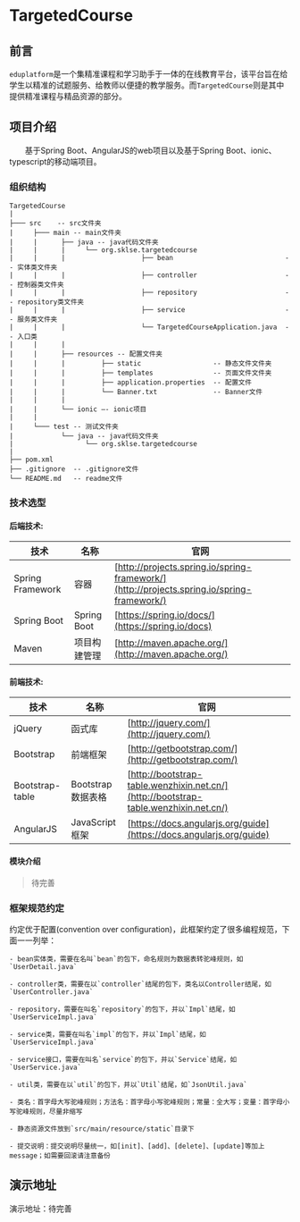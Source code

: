 # TargetedCourse
## 前言
   `eduplatform`是一个集精准课程和学习助手于一体的在线教育平台，该平台旨在给学生以精准的试题服务、给教师以便捷的教学服务。而`TargetedCourse`则是其中提供精准课程与精品资源的部分。

## 项目介绍
　　基于Spring Boot、AngularJS的web项目以及基于Spring Boot、ionic、typescript的移动端项目。

### 组织结构

``` 
TargetedCourse
|
├─── src    -- src文件夹
|     ├─── main -- main文件夹
|     |      ├── java -- java代码文件夹
|     |      |     └── org.sklse.targetedcourse
|     |      |                   ├── bean                            -- 实体类文件夹
|     |      |                   ├── controller                      -- 控制器类文件夹
|     |      |                   ├── repository                      -- repository类文件夹
|     |      |                   ├── service                         -- 服务类文件夹
|     |      |                   └── TargetedCourseApplication.java  -- 入口类
|     |      |                                    
|     |      ├── resources -- 配置文件夹
|     |      |         ├── static                  -- 静态文件文件夹
|     |      |         ├── templates               -- 页面文件文件夹
|     |      |         ├── application.properties  -- 配置文件
|     |      |         └── Banner.txt              -- Banner文件
|     |	     |
|     |	     └── ionic —- ionic项目
|     |
|     └─── test -- 测试文件夹
|            └── java -- java代码文件夹
|                  └── org.sklse.targetedcourse
|         
├── pom.xml
├── .gitignore  -- .gitignore文件
└── README.md   -- readme文件
```

### 技术选型

#### 后端技术:
技术 | 名称 | 官网
----|------|----
Spring Framework | 容器  | [http://projects.spring.io/spring-framework/](http://projects.spring.io/spring-framework/)
Spring Boot | Spring Boot  | [https://spring.io/docs/](https://spring.io/docs)
Maven | 项目构建管理  | [http://maven.apache.org/](http://maven.apache.org/)

#### 前端技术:
技术 | 名称 | 官网
----|------|----
jQuery | 函式库  | [http://jquery.com/](http://jquery.com/)
Bootstrap | 前端框架  | [http://getbootstrap.com/](http://getbootstrap.com/)
Bootstrap-table | Bootstrap数据表格  | [http://bootstrap-table.wenzhixin.net.cn/](http://bootstrap-table.wenzhixin.net.cn/)
AngularJS | JavaScript框架  | [https://docs.angularjs.org/guide](https://docs.angularjs.org/guide)

#### 模块介绍

> 待完善

### 框架规范约定

约定优于配置(convention over configuration)，此框架约定了很多编程规范，下面一一列举：

```
- bean实体类，需要在名叫`bean`的包下，命名规则为数据表转驼峰规则，如`UserDetail.java`

- controller类，需要在以`controller`结尾的包下，类名以Controller结尾，如`UserController.java`

- repository，需要在叫名`repository`的包下，并以`Impl`结尾，如`UserServiceImpl.java`

- service类，需要在叫名`impl`的包下，并以`Impl`结尾，如`UserServiceImpl.java`

- service接口，需要在叫名`service`的包下，并以`Service`结尾，如`UserService.java`

- util类，需要在以`util`的包下，并以`Util`结尾，如`JsonUtil.java`

- 类名：首字母大写驼峰规则；方法名：首字母小写驼峰规则；常量：全大写；变量：首字母小写驼峰规则，尽量非缩写

- 静态资源文件放到`src/main/resource/static`目录下

- 提交说明：提交说明尽量统一，如[init]、[add]、[delete]、[update]等加上message；如需要回滚请注意备份

```

## 演示地址
演示地址：待完善